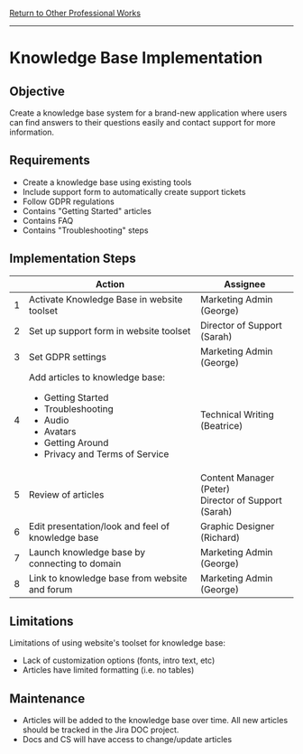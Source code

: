 [Return to Other Professional Works](overview.html)

---

# Knowledge Base Implementation

## Objective

Create a knowledge base system for a brand-new application where users can find answers to their questions easily and contact support for more information.

## Requirements

* Create a knowledge base using existing tools
* Include support form to automatically create support tickets
* Follow GDPR regulations 
* Contains "Getting Started" articles
* Contains FAQ
* Contains "Troubleshooting" steps

## Implementation Steps

<table>
  <thead><tr>
    <th>&nbsp;</th>
    <th>Action</th>
    <th>Assignee</th>
  </tr></thead>
  <tbody>
    <tr>
      <td>1</td>
      <td>Activate Knowledge Base in website toolset</td>
      <td>Marketing Admin (George)</td>
    </tr>
    <tr>
      <td>2</td>
      <td>Set up support form in website toolset</td>
      <td>Director of Support (Sarah)</td>
    </tr>
    <tr>
      <td>3</td>
      <td>Set GDPR settings</td>
      <td>Marketing Admin (George)</td>
    </tr>
    <tr>
      <td>4</td>
      <td>Add articles to knowledge base:
        <ul>
          <li>Getting Started</li>
          <li>Troubleshooting</li>
          <li>Audio</li>
          <li>Avatars</li>
          <li>Getting Around</li>
          <li>Privacy and Terms of Service</li>
        </ul>
      </td>
      <td>Technical Writing (Beatrice)</td>
    </tr>
    <tr>
      <td>5</td>
      <td>Review of articles</td>
      <td>Content Manager (Peter)<br />Director of Support (Sarah)</td>
    </tr>
    <tr>
      <td>6</td>
      <td>Edit presentation/look and feel of knowledge base</td>
      <td>Graphic Designer (Richard)</td>
    </tr>
    <tr>
      <td>7</td>
      <td>Launch knowledge base by connecting to domain</td>
      <td>Marketing Admin (George)</td>
    </tr>
    <tr>
      <td>8</td>
      <td>Link to knowledge base from website and forum</td>
      <td>Marketing Admin (George)</td>
    </tr>
  </tbody>
</table>

## Limitations

Limitations of using website's toolset for knowledge base: 

* Lack of customization options (fonts, intro text, etc)
* Articles have limited formatting (i.e. no tables)

## Maintenance

* Articles will be added to the knowledge base over time. All new articles should be tracked in the Jira DOC project.
* Docs and CS will have access to change/update articles
